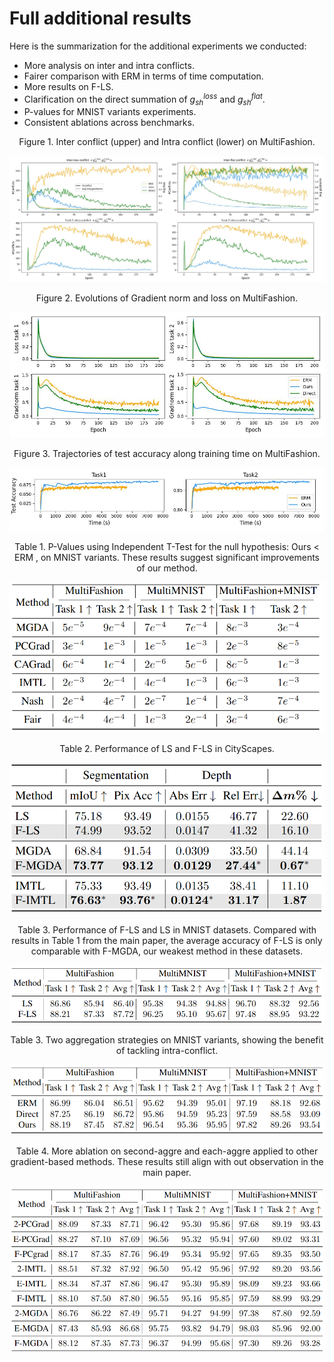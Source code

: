 # Full additional results 

Here is the summarization for the additional experiments we conducted:
- More analysis on inter and intra conflicts.
- Fairer comparison with ERM in terms of time computation.
- More results on F-LS.
- Clarification on the direct summation of $g_{sh}^{loss}$ and $g_{sh}^{flat}$.
- P-values for MNIST variants experiments.
- Consistent ablations across benchmarks.

<center>Figure 1. Inter conflict (upper) and Intra conflict (lower) on MultiFashion.</center>

![](./multi-mnist/conflictinter-intra_10.jpg)

<center>Figure 2. Evolutions of Gradient norm and loss on MultiFashion.</center>

![](./multi-mnist/conflictloss_gn_8.jpg)

<center>Figure 3. Trajectories of test accuracy along training time on MultiFashion.</center>

![](./multi-mnist/time.jpg)


<center>Table 1. P-Values using Independent T-Test for the null hypothesis: Ours < ERM , on MNIST variants. These results suggest significant improvements of our method.</center>

![](./multi-mnist/pvalues.png)

<center>Table 2. Performance of LS and F-LS in CityScapes. </center>

![](./multi-mnist/cityscape.png)

<center>Table 3. Performance of F-LS and LS in MNIST datasets. Compared with results in Table 1 from the main paper, the average accuracy of F-LS is only comparable with F-MGDA, our weakest method in these datasets.<center>

![](./multi-mnist/f-ls-mnist.png)


<center>Table 3. Two aggregation strategies on MNIST variants, showing the benefit of tackling intra-conflict.<center>

![](./multi-mnist/direct-decompose-mnist.png)


<center>Table 4. More ablation on second-aggre and each-aggre applied to other gradient-based methods. These results still align with out observation in the main paper.<center>

![](./multi-mnist/mnist-abl.png)
